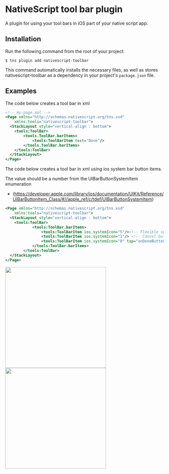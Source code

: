 # NativeScript tool bar plugin

A plugin for using your tool bars in iOS part of your native script app.

## Installation

Run the following command from the root of your project:

```
$ tns plugin add nativescript-toolbar
```

This command automatically installs the necessary files, as well as stores nativescript-toolbar as a dependency in your project's `package.json` file.

## Examples

The code below creates a tool bar in xml

```xml
<!-- my-page.xml -->
<Page xmlns="http://schemas.nativescript.org/tns.xsd" 
	xmlns:tools="nativescript-toolbar">
  <StackLayout style="vertical-align : bottom">
  	<tools:ToolBar>
  		<tools.ToolBar.barItems>
  			<tools:ToolBarItem text="Done"/>
  		</tools.ToolBar.barItems>
  	</tools:ToolBar>
  </StackLayout>
</Page>
```

The code below creates a tool bar in xml using ios system bar button items.

The value should be a number from the UIBarButtonSystemItem enumeration
* (https://developer.apple.com/library/ios/documentation/UIKit/Reference/UIBarButtonItem_Class/#//apple_ref/c/tdef/UIBarButtonSystemItem)

```xml
<Page xmlns="http://schemas.nativescript.org/tns.xsd" 
	xmlns:tools="nativescript-toolbar">
  <StackLayout style="vertical-align : bottom">
  	<tools:ToolBar>
			<tools:ToolBar.barItems>
				<tools:ToolBarItem ios.systemIcon="5"/><!-- Flexible space item-->
				<tools:ToolBarItem ios.systemIcon="1"/> <!-- Cancel button -->
				<tools:ToolBarItem ios.systemIcon="0" tap="onDoneButtonTapped"/> <!-- Done button -->
			</tools:ToolBar.barItems>
		</tools:ToolBar>
  </StackLayout>
</Page>
```
<img src="https://raw.githubusercontent.com/rajivnarayana/nativescript-toolbar/master/cancel-done-portrait.png" width="320"/>
<img src="https://raw.githubusercontent.com/rajivnarayana/nativescript-toolbar/master/cancel-done-landscape.png" height="320"/>

